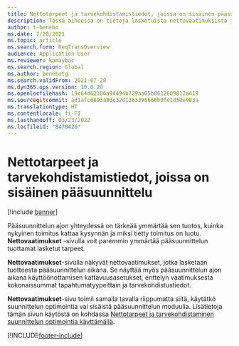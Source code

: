 ```yaml
---
title: Nettotarpeet ja tarvekohdistamistiedot, joissa on sisäinen pääsuunnittelu
description: Tässä aiheessa on tietoja lasketuista nettovaatimuksista ja tietojen tarvekohdista sisäisessä pääsuunnittelussa.
author: t-benebo
ms.date: 7/28/2021
ms.topic: article
ms.search.form: ReqTransOverview
audience: Application User
ms.reviewer: kamaybac
ms.search.region: Global
ms.author: benebotg
ms.search.validFrom: 2021-07-28
ms.dyn365.ops.version: 10.0.20
ms.openlocfilehash: 19c64d62386a94494b729aa05b0612609812a418
ms.sourcegitcommit: ad1afc6893a8dc32d1363395666b0fe1d50e983a
ms.translationtype: HT
ms.contentlocale: fi-FI
ms.lasthandoff: 03/23/2022
ms.locfileid: "8470426"
---
```

# <a name="net-requirements-and-pegging-information-with-built-in-master-planning"></a>Nettotarpeet ja tarvekohdistamistiedot, joissa on sisäinen pääsuunnittelu

[!include [banner](../includes/banner.md)]

Pääsuunnittelun ajon yhteydessä on tärkeää ymmärtää sen tuotos, kuinka nykyinen toimitus kattaa kysynnän ja miksi tietty toimitus on luotu. **Nettovaatimukset** -sivulla voit paremmin ymmärtää pääsuunnittelun tuottamat lasketut tarpeet.

**Nettovaatimukset**-sivulla näkyvät nettovaatimukset, jotka lasketaan tuotteesta pääsuunnittelun aikana. Se näyttää myös pääsuunnittelun ajon aikana käyttöönottamisen kattavuusasetukset, erittelyn vaatimuksesta kokonaissummat tapahtumatyypeittain ja tarvekohdistustiedot.

**Nettovaatimukset**-sivu toimii samalla tavalla riippumatta siitä, käytätkö suunnittelun optimointia vai sisäistä pääsuunnittelun moduulia. Lisätietoja tämän sivun käytöstä on kohdassa [Nettotarpeet ja tarvekohdistaminen suunnittelun optimointia käyttämällä](planning-optimization/net-requirements.md).

[!INCLUDE[footer-include](../../includes/footer-banner.md)]
